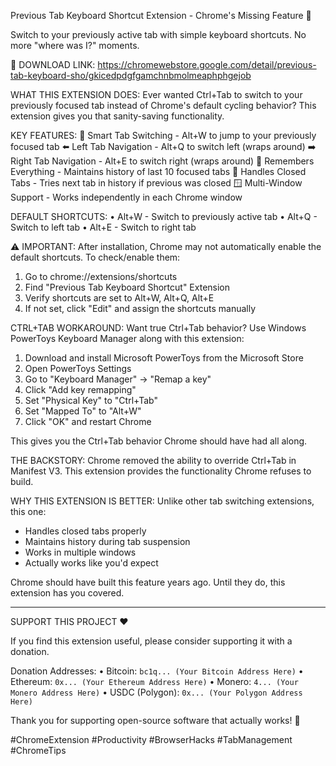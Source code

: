 Previous Tab Keyboard Shortcut Extension - Chrome's Missing Feature 🔄

Switch to your previously active tab with simple keyboard shortcuts. No more "where was I?" moments.

🔗 DOWNLOAD LINK: https://chromewebstore.google.com/detail/previous-tab-keyboard-sho/gkicedpdgfgamchnbmolmeaphphgejob

WHAT THIS EXTENSION DOES:
Ever wanted Ctrl+Tab to switch to your previously focused tab instead of Chrome's default cycling behavior? This extension gives you that sanity-saving functionality.

KEY FEATURES:
🎯 Smart Tab Switching - Alt+W to jump to your previously focused tab
⬅️ Left Tab Navigation - Alt+Q to switch left (wraps around)
➡️ Right Tab Navigation - Alt+E to switch right (wraps around)
🧠 Remembers Everything - Maintains history of last 10 focused tabs
🔄 Handles Closed Tabs - Tries next tab in history if previous was closed
🪟 Multi-Window Support - Works independently in each Chrome window

DEFAULT SHORTCUTS:
• Alt+W - Switch to previously active tab
• Alt+Q - Switch to left tab
• Alt+E - Switch to right tab

⚠️ IMPORTANT: After installation, Chrome may not automatically enable the default shortcuts. To check/enable them:
1. Go to chrome://extensions/shortcuts
2. Find "Previous Tab Keyboard Shortcut" Extension
3. Verify shortcuts are set to Alt+W, Alt+Q, Alt+E
4. If not set, click "Edit" and assign the shortcuts manually

CTRL+TAB WORKAROUND:
Want true Ctrl+Tab behavior? Use Windows PowerToys Keyboard Manager along with this extension:

1. Download and install Microsoft PowerToys from the Microsoft Store
2. Open PowerToys Settings
3. Go to "Keyboard Manager" → "Remap a key"
4. Click "Add key remapping"
5. Set "Physical Key" to "Ctrl+Tab"
6. Set "Mapped To" to "Alt+W"
7. Click "OK" and restart Chrome

This gives you the Ctrl+Tab behavior Chrome should have had all along.

THE BACKSTORY:
Chrome removed the ability to override Ctrl+Tab in Manifest V3. This extension provides the functionality Chrome refuses to build.

WHY THIS EXTENSION IS BETTER:
Unlike other tab switching extensions, this one:
- Handles closed tabs properly
- Maintains history during tab suspension
- Works in multiple windows
- Actually works like you'd expect

Chrome should have built this feature years ago. Until they do, this extension has you covered.

---

SUPPORT THIS PROJECT ❤️

If you find this extension useful, please consider supporting it with a donation.

Donation Addresses:
• Bitcoin: `bc1q... (Your Bitcoin Address Here)`
• Ethereum: `0x... (Your Ethereum Address Here)`
• Monero: `4... (Your Monero Address Here)`
• USDC (Polygon): `0x... (Your Polygon Address Here)`

Thank you for supporting open-source software that actually works! 🎉

#ChromeExtension #Productivity #BrowserHacks #TabManagement #ChromeTips
